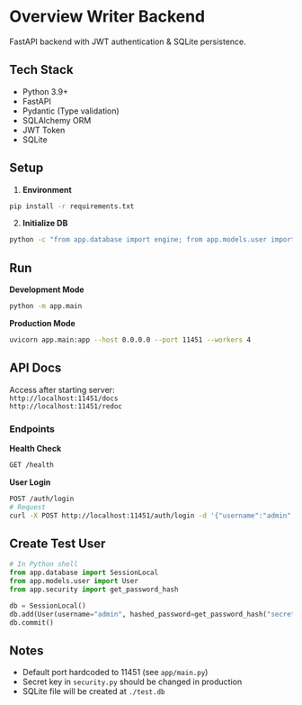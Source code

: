 # Overview Writer Backend

FastAPI backend with JWT authentication & SQLite persistence.

## Tech Stack
- Python 3.9+
- FastAPI
- Pydantic (Type validation)
- SQLAlchemy ORM
- JWT Token
- SQLite

## Setup

1. **Environment**
```bash
pip install -r requirements.txt
```

2. **Initialize DB**
```bash
python -c "from app.database import engine; from app.models.user import User; User.metadata.create_all(bind=engine)"
```

## Run

**Development Mode**
```bash
python -m app.main
```

**Production Mode**
```bash
uvicorn app.main:app --host 0.0.0.0 --port 11451 --workers 4
```

## API Docs
Access after starting server:  
`http://localhost:11451/docs`  
`http://localhost:11451/redoc`

### Endpoints
**Health Check**
```bash
GET /health
```

**User Login**
```bash
POST /auth/login
# Request
curl -X POST http://localhost:11451/auth/login -d '{"username":"admin","password":"secret"}'
```

## Create Test User
```python
# In Python shell
from app.database import SessionLocal
from app.models.user import User
from app.security import get_password_hash

db = SessionLocal()
db.add(User(username="admin", hashed_password=get_password_hash("secret")))
db.commit()
```

## Notes
- Default port hardcoded to 11451 (see `app/main.py`)
- Secret key in `security.py` should be changed in production
- SQLite file will be created at `./test.db`
